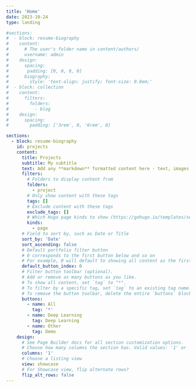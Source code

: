 ```yaml
---
title: 'Home'
date: 2023-10-24
type: landing

#sections:
#  - block: resume-biography
#    content:
#      # The user's folder name in content/authors/
#      username: admin
#    design:
#      spacing:
#       padding: [0, 0, 0, 0]
#      biography:
#        style: 'text-align: justify; font-size: 0.8em;'
#  - block: collection
#    content:
#      filters:
#        folders:
#          - blog
#    design:
#      spacing:
#        padding: ['3rem', 0, '6rem', 0]

sections:
  - block: resume-biography
    id: projects
    content:
      title: Projects
      subtitle: My subtitle
      text: Add any **markdown** formatted content here - text, images, videos, galleries - and even HTML code!
      filters:
        # Folders to display content from
        folders:
          - project
        # Only show content with these tags
        tags: []
        # Exclude content with these tags
        exclude_tags: []
        # Which Hugo page kinds to show (https://gohugo.io/templates/section-templates/#page-kinds)
        kinds:
          - page
      # Field to sort by, such as Date or Title
      sort_by: 'Date'
      sort_ascending: false
      # Default portfolio filter button
      # 0 corresponds to the first button below and so on
      # For example, 0 will default to showing all content as the first button below shows content with *any* tag
      default_button_index: 0
      # Filter button toolbar (optional).
      # Add or remove as many buttons as you like.
      # To show all content, set `tag` to "*".
      # To filter by a specific tag, set `tag` to an existing tag name.
      # To remove the button toolbar, delete the entire `buttons` block.
      buttons:
        - name: All
          tag: '*'
        - name: Deep Learning
          tag: Deep Learning
        - name: Other
          tag: Demo
    design:
      # See Page Builder docs for all section customization options.
      # Choose how many columns the section has. Valid values: '1' or '2'.
      columns: '1'
      # Choose a listing view
      view: showcase
      # For Showcase view, flip alternate rows?
      flip_alt_rows: false
---
```

